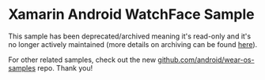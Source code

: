 Xamarin Android WatchFace Sample
================================
This sample has been deprecated/archived meaning it's read-only and it's no longer actively maintained (more details on archiving can be found [here][1]).

For other related samples, check out the new [github.com/android/wear-os-samples][2] repo. Thank you!

[1]: https://help.github.com/en/articles/about-archiving-repositories
[2]: https://github.com/android/wear-os-samples
